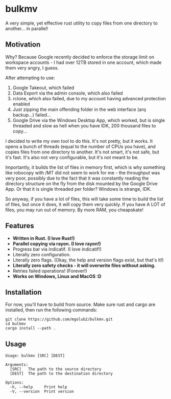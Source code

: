# bulkmv

A very simple, yet effective rust utility to copy files from one directory to another... in parallel! 

## Motivation

Why? Because Google recently decided to enforce the storage limit on workspace accounts - I had over 12TB stored in one account, which made them very angry, I guess. 

After attempting to use:
 1. Google Takeout, which failed
 2. Data Export via the admin console, which also failed
 3. rclone, which also failed, due to my account having advanced protection enabled
 4. Just zipping the main offending folder in the web interface (arq  backup...) failed...
 5. Google Drive via the Windows Desktop App, which worked, but is single threaded and slow as hell when you have IDK, 200 thousand files to copy...

I decided to write my own tool to do this. It's not pretty, but it works. It opens a bunch of threads (equal to the number of CPUs you have), and copies files from one directory to another. It's not smart, it's not safe, but it's fast.  It's also not very configurable, but it's not meant to be.

Importantly, it builds the list of files in memory first, which is why something like robocopy with /MT did not seem to work for me - the throughput was very poor, possibly due to the fact that it was constantly reading the directory structure on the fly from the disk mounted by the Google Drive App. Or that it is single threaded per folder? Windows is strange, IDK. 

So anyway, if you have a lot of files, this will take some time to build the list of files, but once it does, it will copy them very quickly. If you have A LOT of files, you may run out of memory. By more RAM, you cheapskate!

## Features

 * **Written in Rust. (I love Rust!)**
 * **Parallel copying via rayon. (I love rayon!)**
 * Progress bar via indicatif. (I love indicatif!)
 * Literally zero configuration.
 * Literally zero flags. (Okay, the help and version flags exist, but that's it!)
 * **Literally zero safety checks - it will overwrite files without asking.** 
 * Retries failed operations! (Forever!)
 * **Works on Windows, Linux and MacOS :D**

## Installation

For now, you'll have to build from source. Make sure rust and cargo are installed, then run the following commands:

```
git clone https://github.com/mgolub2/bulkmv.git
cd bulkmv
cargo install --path .
```


## Usage

```
Usage: bulkmv [SRC] [DEST]

Arguments:
  [SRC]   The path to the source directory
  [DEST]  The path to the destination directory

Options:
  -h, --help     Print help
  -V, --version  Print version
```